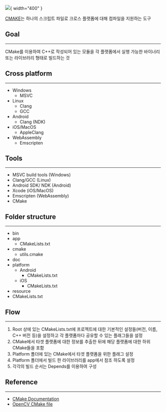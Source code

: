 ![](https://blog.desdelinux.net/wp-content/uploads/2019/07/cmake.jpg){ width="400" }

[CMAKE](https://cmake.org/)는 하나의 스크립트 파일로 크로스 플랫폼에 대해 컴파일을 지원하는 도구

## Goal
---
CMake를 이용하여 C++로 작성되어 있는 모듈을 각 플랫폼에서 실행 가능한 바이너리 또는 라이브러리 형태로 빌드하는 것

## Cross platform
---
- Windows
    - MSVC
- Linux
    - Clang
    - GCC
- Android
    - Clang (NDK)
- iOS/MacOS
    - AppleClang
- WebAssembly
    - Emscripten

## Tools
---
- MSVC build tools (Windows)
- Clang/GCC (Linux)
- Android SDK/ NDK (Android)
- Xcode (iOS/MacOS)
- Emscripten (WebAssembly)
- CMake

## Folder structure
---
- bin
- app
    - CMakeLists.txt
- cmake
    - utils.cmake
- doc
- platform
    - Android
      - CMakeLists.txt
    - iOS
      - CMakeLists.txt
- resource
- CMakeLists.txt

## Flow
---
1. Root 상에 있는 CMakeLists.txt에 프로젝트에 대한 기본적인 설정들(버전, 이름, C++ 버전 등)을 설정하고 각 플랫폼마다 공유할 수 있는 플래그들을 설정
2. CMake에서 타겟 플랫폼에 대한 정보를 추출한 뒤에 해당 플랫폼에 대한 하위 CMake들을 포함
3. Platform 폴더에 있는 CMake에서 타겟 플랫폼을 위한 플래그 설정
4. Platform 폴더에서 빌드 한 라이브러리를 app에서 참조 하도록 설정
5. 각각의 빌드 순서는 Depends를 이용하여 구성

## Reference
---
- [CMake Documentation](https://cmake.org/cmake/help/latest/)
- [OpenCV CMake file](https://github.com/opencv/opencv/blob/master/CMakeLists.txt)